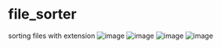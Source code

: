 # file_sorter
sorting files with extension
![image](https://user-images.githubusercontent.com/12697441/128788262-0e6a2b9c-d2e1-4b9f-89d7-31169186bafc.png)
![image](https://user-images.githubusercontent.com/12697441/128788072-fb0c2683-c084-41d9-b802-353731f3dce5.png)
![image](https://user-images.githubusercontent.com/12697441/128788049-7148fb90-b648-43c8-b63f-c88116106674.png)
![image](https://user-images.githubusercontent.com/12697441/128788126-989abcad-480c-4566-ae6f-51a7d16906b3.png)
